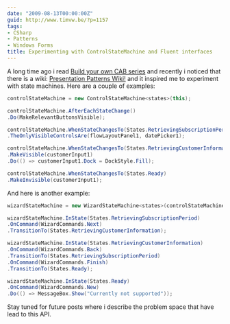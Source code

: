 ```yaml
---
date: "2009-08-13T00:00:00Z"
guid: http://www.timvw.be/?p=1157
tags:
- CSharp
- Patterns
- Windows Forms
title: Experimenting with ControlStateMachine and Fluent interfaces
---
```

A long time ago i read [Build your own CAB series](http://codebetter.com/blogs/jeremy.miller/archive/2007/07/25/the-build-your-own-cab-series-table-of-contents.aspx) and recently i noticed that there is a wiki: [Presentation Patterns Wiki!](http://www.jeremydmiller.com/ppatterns/Default.aspx?Page=MainPage&AspxAutoDetectCookieSupport=1) and it inspired me to experiment with state machines. Here are a couple of examples:

```csharp
controlStateMachine = new ControlStateMachine<states>(this);

controlStateMachine.AfterEachStateChange()
.Do(MakeRelevantButtonsVisible);

controlStateMachine.WhenStateChangesTo(States.RetrievingSubscriptionPeriod)
.TheOnlyVisibleControlsAre(flowLayoutPanel1, datePicker1);

controlStateMachine.WhenStateChangesTo(States.RetrievingCustomerInformation)
.MakeVisible(customerInput1)
.Do(() => customerInput1.Dock = DockStyle.Fill);

controlStateMachine.WhenStateChangesTo(States.Ready)
.MakeInvisible(customerInput1);
```

And here is another example:

```csharp
wizardStateMachine = new WizardStateMachine<states>(controlStateMachine);

wizardStateMachine.InState(States.RetrievingSubscriptionPeriod)
.OnCommand(WizardCommands.Next)
.TransitionTo(States.RetrievingCustomerInformation);

wizardStateMachine.InState(States.RetrievingCustomerInformation)
.OnCommand(WizardCommands.Back)
.TransitionTo(States.RetrievingSubscriptionPeriod)
.OnCommand(WizardCommands.Finish)
.TransitionTo(States.Ready);

wizardStateMachine.InState(States.Ready)
.OnCommand(WizardCommands.New)
.Do(() => MessageBox.Show("Currently not supported"));
```

Stay tuned for future posts where i describe the problem space that have lead to this API.
